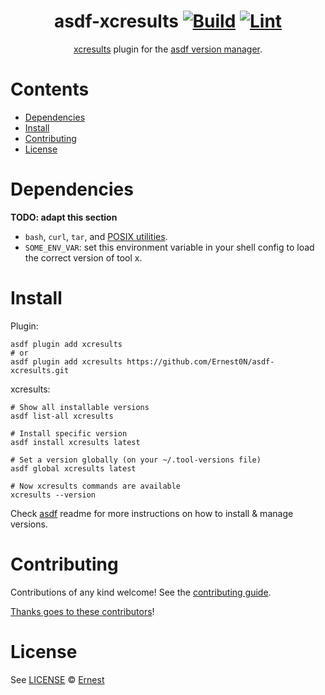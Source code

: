 <div align="center">

# asdf-xcresults [![Build](https://github.com/Ernest0N/asdf-xcresults/actions/workflows/build.yml/badge.svg)](https://github.com/Ernest0N/asdf-xcresults/actions/workflows/build.yml) [![Lint](https://github.com/Ernest0N/asdf-xcresults/actions/workflows/lint.yml/badge.svg)](https://github.com/Ernest0N/asdf-xcresults/actions/workflows/lint.yml)

[xcresults](https://github.com/eroshenkoam/xcresults/blob/main/README.md) plugin for the [asdf version manager](https://asdf-vm.com).

</div>

# Contents

- [Dependencies](#dependencies)
- [Install](#install)
- [Contributing](#contributing)
- [License](#license)

# Dependencies

**TODO: adapt this section**

- `bash`, `curl`, `tar`, and [POSIX utilities](https://pubs.opengroup.org/onlinepubs/9699919799/idx/utilities.html).
- `SOME_ENV_VAR`: set this environment variable in your shell config to load the correct version of tool x.

# Install

Plugin:

```shell
asdf plugin add xcresults
# or
asdf plugin add xcresults https://github.com/Ernest0N/asdf-xcresults.git
```

xcresults:

```shell
# Show all installable versions
asdf list-all xcresults

# Install specific version
asdf install xcresults latest

# Set a version globally (on your ~/.tool-versions file)
asdf global xcresults latest

# Now xcresults commands are available
xcresults --version
```

Check [asdf](https://github.com/asdf-vm/asdf) readme for more instructions on how to
install & manage versions.

# Contributing

Contributions of any kind welcome! See the [contributing guide](contributing.md).

[Thanks goes to these contributors](https://github.com/Ernest0N/asdf-xcresults/graphs/contributors)!

# License

See [LICENSE](LICENSE) © [Ernest](https://github.com/Ernest0N/)
